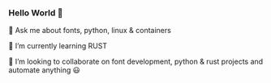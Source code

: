### Hello World 👋
💬 Ask me about fonts, python, linux & containers

🌱 I’m currently learning RUST

👯 I’m looking to collaborate on font development, python & rust projects and automate anything 😃  

<!--
**vishalvvr/vishalvvr** is a ✨ _special_ ✨ repository because its `README.md` (this file) appears on your GitHub profile.

Here are some ideas to get you started:

- 🔭 I’m currently working on ...
- 🌱 I’m currently learning ...
- 👯 I’m looking to collaborate on ...
- 🤔 I’m looking for help with ...
- 💬 Ask me about ...
- 📫 How to reach me: ...
- 😄 Pronouns: ...
- ⚡ Fun fact: ...
-->
